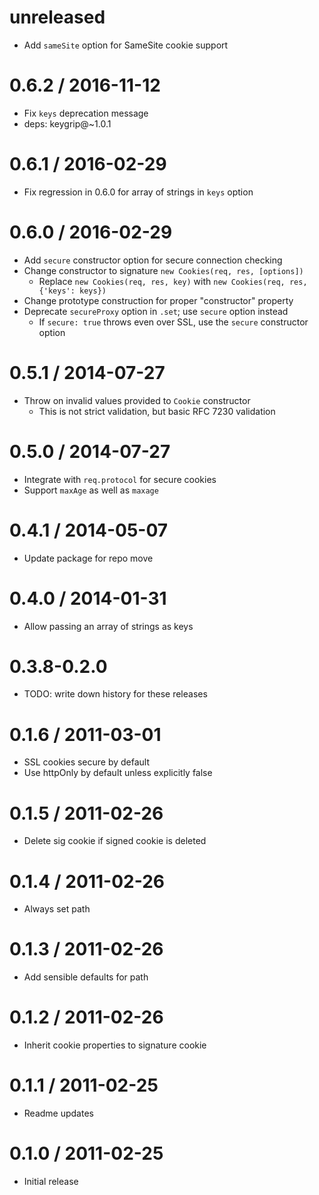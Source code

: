 unreleased
==========

  * Add `sameSite` option for SameSite cookie support

0.6.2 / 2016-11-12
==================

  * Fix `keys` deprecation message
  * deps: keygrip@~1.0.1

0.6.1 / 2016-02-29
==================

  * Fix regression in 0.6.0 for array of strings in `keys` option

0.6.0 / 2016-02-29
==================

  * Add `secure` constructor option for secure connection checking
  * Change constructor to signature `new Cookies(req, res, [options])`
    - Replace `new Cookies(req, res, key)` with `new Cookies(req, res, {'keys': keys})`
  * Change prototype construction for proper "constructor" property
  * Deprecate `secureProxy` option in `.set`; use `secure` option instead
    - If `secure: true` throws even over SSL, use the `secure` constructor option

0.5.1 / 2014-07-27
==================

  * Throw on invalid values provided to `Cookie` constructor
    - This is not strict validation, but basic RFC 7230 validation

0.5.0 / 2014-07-27
==================

  * Integrate with `req.protocol` for secure cookies
  * Support `maxAge` as well as `maxage`

0.4.1 / 2014-05-07
==================

  * Update package for repo move

0.4.0 / 2014-01-31
==================

  * Allow passing an array of strings as keys

0.3.8-0.2.0
===========

  * TODO: write down history for these releases

0.1.6 / 2011-03-01
==================

  * SSL cookies secure by default
  * Use httpOnly by default unless explicitly false

0.1.5 / 2011-02-26
==================

  * Delete sig cookie if signed cookie is deleted

0.1.4 / 2011-02-26
==================

  * Always set path

0.1.3 / 2011-02-26
==================

  * Add sensible defaults for path

0.1.2 / 2011-02-26
==================

  * Inherit cookie properties to signature cookie

0.1.1 / 2011-02-25
==================

  * Readme updates

0.1.0 / 2011-02-25
==================

  * Initial release
